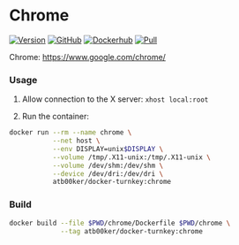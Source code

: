 # Chrome

[![Version](https://img.shields.io/badge/Version-80.0-success)](#)
[![GitHub](https://img.shields.io/badge/Github-turnkey-success)](https://github.com/atb00ker/docker-turnkey/tree/master/chrome)
[![Dockerhub](https://img.shields.io/badge/docker--hub-turnkey-blue)](https://hub.docker.com/repository/docker/atb00ker/docker-turnkey)
[![Pull](https://img.shields.io/badge/Pull-atb00ker/docker--turnkey:chrome-blue)](#)

Chrome: https://www.google.com/chrome/

### Usage

1. Allow connection to the X server: `xhost local:root`

2. Run the container:

```bash
docker run --rm --name chrome \
           --net host \
           --env DISPLAY=unix$DISPLAY \
           --volume /tmp/.X11-unix:/tmp/.X11-unix \
           --volume /dev/shm:/dev/shm \
           --device /dev/dri:/dev/dri \
           atb00ker/docker-turnkey:chrome
```

### Build

```bash
docker build --file $PWD/chrome/Dockerfile $PWD/chrome \
             --tag atb00ker/docker-turnkey:chrome
```

